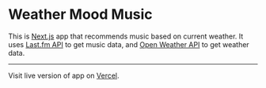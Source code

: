 # Weather Mood Music

This is [Next.js](https://nextjs.org/) app that recommends music based on current weather. It uses [Last.fm API](https://www.last.fm/api) to get music data, and [Open Weather API](https://openweathermap.org/api) to get weather data.

___

Visit live version of app on [Vercel](https://weather-mood-music.vercel.app/).